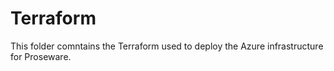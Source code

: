 # Terraform

This folder comntains the Terraform used to deploy the Azure infrastructure for Proseware.
